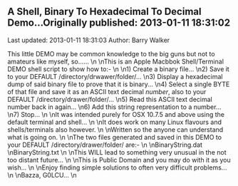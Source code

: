## A Shell, Binary To Hexadecimal To Decimal Demo...Originally published: 2013-01-11 18:31:02 
Last updated: 2013-01-11 18:31:03 
Author: Barry Walker 
 
This little DEMO may be common knowledge to the big guns but not to amateurs like myself, so......\n\nThis is an Apple Macbbok Shell/Terminal DEMO shell script to show how to:-\n\n1) Create a binary file...\n2) Save it to your DEFAULT /directory/drwawer/folder/...\n3) Display a hexadecimal dump of said binary file to prove that it is binary...\n4) Select a single BYTE of that file and save it as an ASCII text decimal _number_, also to your DEFAULT /directory/drawer/folder/...\n5) Read this ASCII text decimal number back in again...\n6) Add this string representation to a number...\n7) Stop...\n\nIt was intended purely for OSX 10.7.5 and above using the default terminal and shell...\n\nIt does work on many Linux flavours and shells/terminals also however.\n\nWritten so the anyone can understand what is going on.\n\nThe two files generated and saved in this DEMO to your DEFAULT /directory/drawer/folder/ are:-\n\nBinaryString.dat\nBinaryString.txt\n\nThis WILL lead to something very unusual in the not too distant future...\n\nThis is Public Domain and you may do with it as you wish...\n\nEnjoy finding simple solutions to often very difficult problems...\n\nBazza, G0LCU...\n